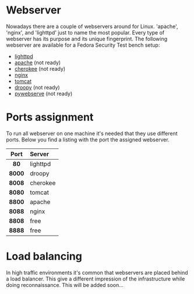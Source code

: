 # Webserver
Nowadays there are a couple of webservers around for Linux. 'apache', 'nginx',
and 'lighttpd' just to name the most popular. Every type of webserver has its
purpose and its unique fingerprint. The following webserver are available for 
a Fedora Security Test bench setup:

* [lighttpd](http://www.lighttpd.net/)
* [apache](http://httpd.apache.org/) (not ready)
* [cherokee](http://cherokee-project.com/) (not ready)
* [nginx](http://nginx.org/)
* [tomcat](http://tomcat.apache.org/index.html)
* [droopy](http://gitorious.org/droopy) (not ready)
* [pywebserve](http://gitorious.org/pywebserve) (not ready)

# Ports assignment
To run all webserver on one machine it's needed that they use different ports.
Below you find a listing with the port the assigned webserver.

| Port     | Server                   |
|:--------:|:-------------------------|
| **80**   | lighttpd |
| **8000** | droopy |
| **8008** | cherokee |
| **8080** | tomcat |
| **8800** | apache |
| **8088** | nginx |
| **8808** | free |
| **8888** | free |

# Load balancing
In high traffic environments it's common that webservers are placed behind a
load balancer. This give a different impression of the infrastructure while 
doing reconnaissance. This will be added soon...
